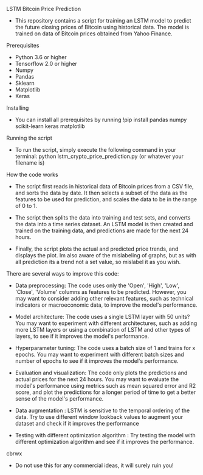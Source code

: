 LSTM Bitcoin Price Prediction

- This repository contains a script for training an LSTM model to predict 
the future closing prices of Bitcoin using historical data. The model is 
trained on data of Bitcoin prices obtained from Yahoo Finance.

Prerequisites
- Python 3.6 or higher
- Tensorflow 2.0 or higher
- Numpy
- Pandas
- Sklearn
- Matplotlib
- Keras

 Installing
- You can install all prerequisites by running
  !pip install pandas numpy scikit-learn keras matplotlib

Running the script
- To run the script, simply execute the following command in your terminal:
  python lstm_crypto_price_prediction.py (or whatever your filename is)

How the code works
- The script first reads in historical data of Bitcoin prices from a CSV file,
and sorts the data by date. It then selects a subset of the data as the features 
to be used for prediction, and scales the data to be in the range of 0 to 1.

- The script then splits the data into training and test sets, and converts the 
data into a time series dataset. An LSTM model is then created and trained on 
the training data, and predictions are made for the next 24 hours.

- Finally, the script plots the actual and predicted price trends, and displays 
the plot. Im also aware of the mislabeling of graphs, but as with all prediction 
its a trend not a set value, so mislabel it as you wish.

There are several ways to improve this code:
- Data preprocessing: The code uses only the 'Open', 'High', 'Low', 'Close', 'Volume' columns as features to be predicted. However, you may want to consider adding other relevant features, such as technical indicators or macroeconomic data, to improve the model's performance.

- Model architecture: The code uses a single LSTM layer with 50 units? You may want to experiment with different architectures, such as adding more LSTM layers or using a combination of LSTM and other types of layers, to see if it improves the model's performance.

- Hyperparameter tuning: The code uses a batch size of 1 and trains for x epochs. You may want to experiment with different batch sizes and number of epochs to see if it improves the model's performance.

- Evaluation and visualization: The code only plots the predictions and actual prices for the next 24 hours. You may want to evaluate the model's performance using metrics such as mean squared error and R2 score, and plot the predictions for a longer period of time to get a better sense of the model's performance.

- Data augmentation : LSTM is sensitive to the temporal ordering of the data. Try to use different window lookback values to augment your dataset and check if it improves the performance

- Testing with different optimization algorithm : Try testing the model with different optimization algorithm and see if it improves the performance.

cbrwx
- Do not use this for any commercial ideas, it will surely ruin you!
